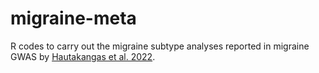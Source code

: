 # migraine-meta

R codes to carry out the migraine subtype analyses reported in 
migraine GWAS by [Hautakangas et al. 2022](https://www.nature.com/articles/s41588-021-00990-0).
